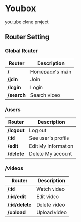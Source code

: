 # Youbox

youtube clone project

## Router Setting

### Global Router

| Router      | Description     |
| ----------- | --------------- |
| **/**       | Homepage's main |
| **/join**   | Join            |
| **/login**  | Login           |
| **/search** | Search video    |

### /users

| Router      | Description         |
| ----------- | ------------------- |
| **/logout** | Log out             |
| **/:id**    | See user's profile  |
| **/edit**   | Edit My information |
| **/delete** | Delete My account   |

### /videos

| Router          | Description  |
| --------------- | ------------ |
| **/:id**        | Watch video  |
| **/:id/edit**   | Edit video   |
| **/:id/delete** | Delete video |
| **/upload**     | Upload video |

<!--            | **/comments**        | Comment on a video          | -->
<!--            | **/comments/delete** | Delete a comment of a video | -->
